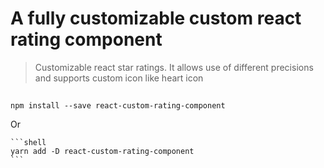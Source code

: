 # A fully customizable custom react rating component

> Customizable react star ratings. It allows use of different precisions and supports custom icon like heart icon

##

```shell
npm install --save react-custom-rating-component
```

Or

    ```shell
    yarn add -D react-custom-rating-component
    ```
